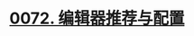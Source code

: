 # [0072. 编辑器推荐与配置](https://github.com/tnotesjs/TNotes.react/tree/main/notes/0072.%20%E7%BC%96%E8%BE%91%E5%99%A8%E6%8E%A8%E8%8D%90%E4%B8%8E%E9%85%8D%E7%BD%AE)

<!-- region:toc -->



<!-- endregion:toc -->
